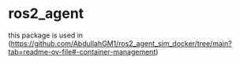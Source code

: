 # ros2_agent


this package is used in (https://github.com/AbdullahGM1/ros2_agent_sim_docker/tree/main?tab=readme-ov-file#-container-management)